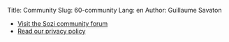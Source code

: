 Title: Community
Slug: 60-community
Lang: en
Author: Guillaume Savaton

* [Visit the Sozi community forum](/community)
* [Read our privacy policy](|filename|privacy.md)
